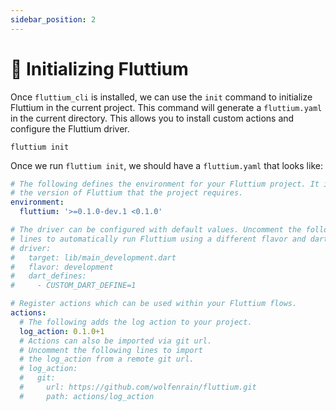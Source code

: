 ```yaml
---
sidebar_position: 2
---
```


# 📁 Initializing Fluttium

Once `fluttium_cli` is installed, we can use the `init` command to initialize Fluttium in the
current project. This command will generate a `fluttium.yaml` in the current directory. This allows
you to install custom actions and configure the Fluttium driver.

```shell
fluttium init
```

Once we run `fluttium init`, we should have a `fluttium.yaml` that looks like:

```yaml
# The following defines the environment for your Fluttium project. It includes
# the version of Fluttium that the project requires.
environment:
  fluttium: '>=0.1.0-dev.1 <0.1.0'

# The driver can be configured with default values. Uncomment the following
# lines to automatically run Fluttium using a different flavor and dart-defines.
# driver:
#   target: lib/main_development.dart
#   flavor: development
#   dart_defines:
#     - CUSTOM_DART_DEFINE=1

# Register actions which can be used within your Fluttium flows.
actions:
  # The following adds the log action to your project.
  log_action: 0.1.0+1
  # Actions can also be imported via git url.
  # Uncomment the following lines to import
  # the log_action from a remote git url.
  # log_action:
  #   git:
  #     url: https://github.com/wolfenrain/fluttium.git
  #     path: actions/log_action
```

